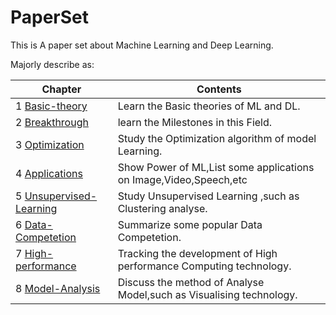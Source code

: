 # PaperSet
This is A paper set about Machine Learning and Deep Learning.

Majorly describe as:

|Chapter| Contents|
|---|---|
|1 [Basic-theory](./1-Basic-theory)|Learn the Basic theories of ML and DL.|
|2 [Breakthrough](./2-Breakthrough)|learn the Milestones in this Field.|
|3 [Optimization](./3-Optimization)|Study the Optimization algorithm of model Learning.|
|4 [Applications](./4-Applications)|Show Power of ML,List some applications on Image,Video,Speech,etc|
|5 [Unsupervised-Learning](./5-Unsupervised-Learning)|Study Unsupervised Learning ,such as Clustering analyse.|
|6 [Data-Competetion](./6-Data-Competetion)|Summarize some popular Data Competetion.|
|7 [High-performance](./7-High-performance)|Tracking the development of High performance Computing technology.|
|8 [Model-Analysis](./8-Model-Analysis)|Discuss the method of Analyse Model,such as Visualising technology.|


